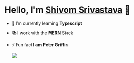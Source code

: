# Hello, I'm **[Shivom Srivastava](https://shivom.me)** 👋

- 🌱 I’m currently learning **Typescript**

-  📚 I work with the **MERN** Stack

- ⚡ Fun fact **I am Peter Griffin**


  <img align="center" src="https://github-readme-stats.vercel.app/api?username=guchii&show_icons=true&theme=dracula" />

